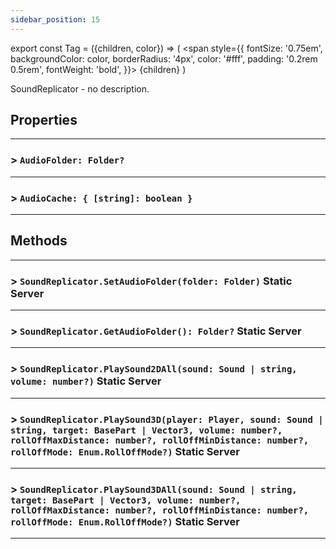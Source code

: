```yaml
---
sidebar_position: 15
---
```


export const Tag = ({children, color}) => (
    <span style={{
            fontSize: '0.75em', 
            backgroundColor: color,
            borderRadius: '4px',
            color: '#fff',
            padding: '0.2rem 0.5rem',
            fontWeight: 'bold',
        }}>
    {children}
    </span>
)

SoundReplicator - no description.

## Properties
---

### > `AudioFolder: Folder?`

---
### > `AudioCache: { [string]: boolean }`

---

## Methods
---

### > `SoundReplicator.SetAudioFolder(folder: Folder)` <Tag color="#6e4999">Static</Tag> <Tag color="#2596be">Server</Tag>

---
### > `SoundReplicator.GetAudioFolder(): Folder?` <Tag color="#6e4999">Static</Tag> <Tag color="#2596be">Server</Tag>

---
### > `SoundReplicator.PlaySound2DAll(sound: Sound | string, volume: number?)` <Tag color="#6e4999">Static</Tag> <Tag color="#2596be">Server</Tag>

---
### > `SoundReplicator.PlaySound3D(player: Player, sound: Sound | string, target: BasePart | Vector3, volume: number?, rollOffMaxDistance: number?, rollOffMinDistance: number?, rollOffMode: Enum.RollOffMode?)` <Tag color="#6e4999">Static</Tag> <Tag color="#2596be">Server</Tag>

---
### > `SoundReplicator.PlaySound3DAll(sound: Sound | string, target: BasePart | Vector3, volume: number?, rollOffMaxDistance: number?, rollOffMinDistance: number?, rollOffMode: Enum.RollOffMode?)` <Tag color="#6e4999">Static</Tag> <Tag color="#2596be">Server</Tag>

---